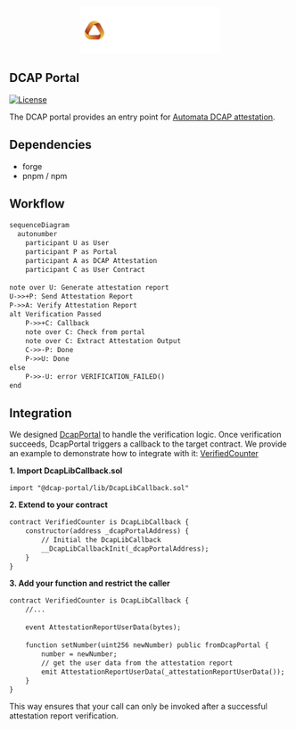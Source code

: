 <div align="center">
  <picture>
    <source media="(prefers-color-scheme: dark)" srcset="https://raw.githubusercontent.com/automata-network/automata-brand-kit/main/PNG/ATA_White%20Text%20with%20Color%20Logo.png">
    <source media="(prefers-color-scheme: light)" srcset="https://raw.githubusercontent.com/automata-network/automata-brand-kit/main/PNG/ATA_Black%20Text%20with%20Color%20Logo.png">
    <img src="https://raw.githubusercontent.com/automata-network/automata-brand-kit/main/PNG/ATA_White%20Text%20with%20Color%20Logo.png" width="50%">
  </picture>
</div>

## DCAP Portal
[![License](https://img.shields.io/badge/License-Apache%202.0-blue.svg)](LICENSE)

The DCAP portal provides an entry point for [Automata DCAP attestation](http://github.com/automata-network/automata-dcap-attestation).

## Dependencies

* forge
* pnpm / npm

## Workflow

```mermaid
sequenceDiagram
  autonumber
    participant U as User
    participant P as Portal
    participant A as DCAP Attestation
    participant C as User Contract
    
note over U: Generate attestation report
U->>+P: Send Attestation Report
P->>A: Verify Attestation Report
alt Verification Passed
	P->>+C: Callback
    note over C: Check from portal
    note over C: Extract Attestation Output
    C->>-P: Done
	P->>U: Done
else
	P->>-U: error VERIFICATION_FAILED()
end
```

## Integration

We designed [DcapPortal](src/DcapPortal.sol) to handle the verification logic. Once verification succeeds, DcapPortal triggers a callback to the target contract. 
We provide an example to demonstrate how to integrate with it: [VerifiedCounter](src/examples/VerifiedCounter.sol)

**1. Import DcapLibCallback.sol**

```sol
import "@dcap-portal/lib/DcapLibCallback.sol"
```

**2. Extend to your contract**

```sol
contract VerifiedCounter is DcapLibCallback {
    constructor(address _dcapPortalAddress) {
        // Initial the DcapLibCallback
        __DcapLibCallbackInit(_dcapPortalAddress);
    }
}
```

**3. Add your function and restrict the caller**
```sol
contract VerifiedCounter is DcapLibCallback {
    //...

    event AttestationReportUserData(bytes);

    function setNumber(uint256 newNumber) public fromDcapPortal {
        number = newNumber;
        // get the user data from the attestation report
        emit AttestationReportUserData(_attestationReportUserData());
    }
}
```
This way ensures that your call can only be invoked after a successful attestation report verification.